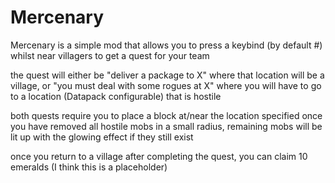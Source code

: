 # Mercenary

Mercenary is a simple mod that allows you to press a keybind (by default #) whilst near villagers to get a quest for your team

the quest will either be "deliver a package to X" where that location will be a village,
or "you must deal with some rogues at X" where you will have to go to a location (Datapack configurable) that is hostile

both quests require you to place a block at/near the location specified once you have removed all hostile mobs in a
small radius, remaining mobs will be lit up with the glowing effect if they still exist

once you return to a village after completing the quest, you can claim 10 emeralds (I think this is a placeholder)